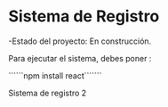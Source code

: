<h1> Sistema de Registro </h1>

-Estado del proyecto: En construcción.

Para ejecutar el sistema, debes poner :

``````npm install react```````

Sistema de registro 2 
